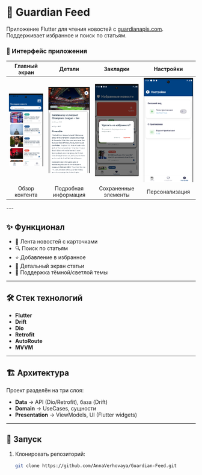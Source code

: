 # 📱 Guardian Feed

Приложение Flutter для чтения новостей с [guardianapis.com](https://open-platform.theguardian.com/).  
Поддерживает избранное и поиск по статьям.  

### 🎨 Интерфейс приложения

<div align="center">

| Главный экран | Детали | Закладки | Настройки |
|:-------------:|:------:|:--------:|:---------:|
| <img src="screenshots/home.png" width="180"> | <img src="screenshots/details.png" width="180"> | <img src="screenshots/bookmarks.png" width="180"> | <img src="screenshots/settings.png" width="180"> |
| Обзор контента | Подробная информация | Сохраненные элементы | Персонализация |

</div>
---

## ✨ Функционал
- 📄 Лента новостей с карточками  
- 🔍 Поиск по статьям  
- ⭐ Добавление в избранное  
- 📑 Детальный экран статьи  
- 🌙 Поддержка тёмной/светлой темы  

---

## 🛠️ Стек технологий
- **Flutter**  
- **Drift**  
- **Dio** 
- **Retrofit**  
- **AutoRoute** 
- **MVVM** 

---

## 🏗️ Архитектура
Проект разделён на три слоя:  
- **Data** → API (Dio/Retrofit), база (Drift)  
- **Domain** → UseCases, сущности  
- **Presentation** → ViewModels, UI (Flutter widgets)  

---

## 🚀 Запуск
1. Клонировать репозиторий:
   ```bash
   git clone https://github.com/AnnaVerhovaya/Guardian-Feed.git
